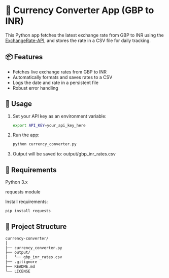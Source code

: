 # 💱 Currency Converter App (GBP to INR)

This Python app fetches the latest exchange rate from GBP to INR using the [ExchangeRate-API](https://www.exchangerate-api.com/), and stores the rate in a CSV file for daily tracking.

## 📦 Features
- Fetches live exchange rates from GBP to INR
- Automatically formats and saves rates to a CSV
- Logs the date and rate in a persistent file
- Robust error handling

## 🚀 Usage

1. Set your API key as an environment variable:
   ```bash
   export API_KEY=your_api_key_here
    ```
2. Run the app:
    ```bash
    python currency_converter.py
    ```
3. Output will be saved to: output/gbp_inr_rates.csv

## 🧾 Requirements
Python 3.x

requests module

Install requirements:
```bash
pip install requests
```
## 📁 Project Structure
```bash
currency-converter/
│
├── currency_converter.py
├── output/
│   └── gbp_inr_rates.csv
├── .gitignore
├── README.md
└── LICENSE
```

